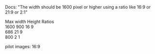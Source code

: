 Docs: "The width should be 1600 pixel or higher using a ratio like 16:9 or 21:9 or 2:1"

Max width	Height	Ratios		
1600	    900	   16	9	
	        686	   21	9	
	        800	   2	1	

pilot images: 16:9